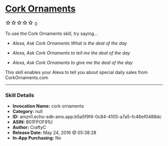 # [Cork Ornaments](http://alexa.amazon.com/#skills/amzn1.echo-sdk-ams.app.b5a5f9f4-0c84-4105-a7a5-fc46ef0488dc)
![0 stars](../../images/ic_star_border_black_18dp_1x.png)![0 stars](../../images/ic_star_border_black_18dp_1x.png)![0 stars](../../images/ic_star_border_black_18dp_1x.png)![0 stars](../../images/ic_star_border_black_18dp_1x.png)![0 stars](../../images/ic_star_border_black_18dp_1x.png) 0

To use the Cork Ornaments skill, try saying...

* *Alexa, Ask Cork Ornaments What is the deal of the day*

* *Alexa, Ask Cork Ornaments to tell me the deal of the day*

* *Alexa, Ask Cork Ornaments to give me the deal of the day*

This skill enables your Alexa to tell you about special daily sales from CorkOrnaments.com

***

### Skill Details

* **Invocation Name:** cork ornaments
* **Category:** null
* **ID:** amzn1.echo-sdk-ams.app.b5a5f9f4-0c84-4105-a7a5-fc46ef0488dc
* **ASIN:** B01FPOF91U
* **Author:** CraftyC
* **Release Date:** May 24, 2016 @ 05:38:28
* **In-App Purchasing:** No
